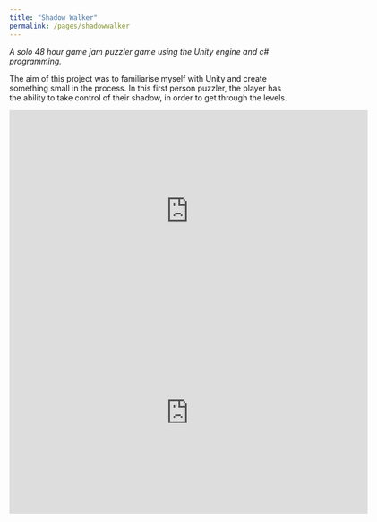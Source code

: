 ```yaml
---
title: "Shadow Walker"
permalink: /pages/shadowwalker
---
```

 
 *A solo 48 hour game jam puzzler game using the Unity engine and c# programming.*
 
 The aim of this project was to familiarise myself with Unity and create something small in the process. In this first person puzzler, the player has the ability to take control of their shadow, in order to get through the levels.

<iframe width="640" height="360" src="https://www.youtube.com/watch?v=_i8PixwjM0g" frameborder="0" allowfullscreen></iframe>

<iframe width="640" height="360" src="https://www.youtube-nocookie.com/embed/l2Of1-d5E5o?controls=0&amp;showinfo=0" frameborder="0" allowfullscreen></iframe>
